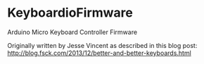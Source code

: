 KeyboardioFirmware
==================

Arduino Micro Keyboard Controller Firmware


Originally written by Jesse Vincent as described in this blog post: http://blog.fsck.com/2013/12/better-and-better-keyboards.html
